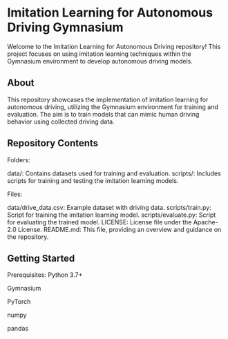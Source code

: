 # Imitation Learning for Autonomous Driving Gymnasium # 

Welcome to the Imitation Learning for Autonomous Driving repository! This project focuses on using imitation learning techniques within the Gymnasium environment to develop autonomous driving models.

## About ##

This repository showcases the implementation of imitation learning for autonomous driving, utilizing the Gymnasium environment for training and evaluation. The aim is to train models that can mimic human driving behavior using collected driving data.

## Repository Contents ##

Folders:

data/: Contains datasets used for training and evaluation.
scripts/: Includes scripts for training and testing the imitation learning models.

Files:

data/drive_data.csv: Example dataset with driving data.
scripts/train.py: Script for training the imitation learning model.
scripts/evaluate.py: Script for evaluating the trained model.
LICENSE: License file under the Apache-2.0 License.
README.md: This file, providing an overview and guidance on the repository.

## Getting Started ##

Prerequisites:
Python 3.7+

Gymnasium

PyTorch

numpy

pandas
